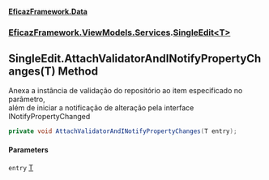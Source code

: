 #### [EficazFramework.Data](EficazFrameworkData.md 'EficazFramework Data')
### [EficazFramework.ViewModels.Services](EficazFrameworkData.md#EficazFramework.ViewModels.Services 'EficazFramework.ViewModels.Services').[SingleEdit&lt;T&gt;](EficazFramework.ViewModels.Services/SingleEdit_T_.md 'EficazFramework.ViewModels.Services.SingleEdit<T>')

## SingleEdit<T>.AttachValidatorAndINotifyPropertyChanges(T) Method

Anexa a instância de validação do repositório ao item especificado no parâmetro,  
além de iniciar a notificação de alteração pela interface INotifyPropertyChanged

```csharp
private void AttachValidatorAndINotifyPropertyChanges(T entry);
```
#### Parameters

<a name='EficazFramework.ViewModels.Services.SingleEdit_T_.AttachValidatorAndINotifyPropertyChanges(T).entry'></a>

`entry` [T](EficazFramework.ViewModels.Services/SingleEdit_T_.md#EficazFramework.ViewModels.Services.SingleEdit_T_.T 'EficazFramework.ViewModels.Services.SingleEdit<T>.T')